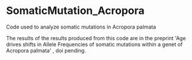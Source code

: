 # SomaticMutation_Acropora
Code used to analyze somatic mutations in Acropora palmata 

The results of the results produced from this code are in the preprint 'Age drives shifts in Allele Frequencies of somatic mutations within a genet of Acropora palmata' , doi pending. 
